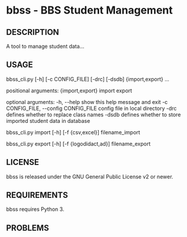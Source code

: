 bbss - BBS Student Management
=============================

DESCRIPTION
-----------
A tool to manage student data...                                                                                                                                  


USAGE
-----

bbss_cli.py [-h] [-c CONFIG_FILE] [-drc] [-dsdb] {import,export} ...                                                                                       
                                                                                                                                                                                                                                                                                                                                
positional arguments:
  {import,export}
    import
    export

optional arguments:
  -h, --help            show this help message and exit
  -c CONFIG_FILE, --config CONFIG_FILE
                        config file in local directory
  -drc                  defines whether to replace class names
  -dsdb                 defines whether to store imported student data in
                        database

bbss_cli.py import [-h] [-f {csv,excel}] filename_import

bbss_cli.py export [-h] [-f {logodidact,ad}] filename_export


LICENSE
-------
bbss is released under the GNU General Public License v2 or newer.


REQUIREMENTS
------------
bbss requires Python 3.


PROBLEMS
--------

